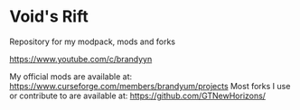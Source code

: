 # Void's Rift
Repository for my modpack, mods and forks

https://www.youtube.com/c/brandyyn

My official mods are available at: https://www.curseforge.com/members/brandyum/projects
Most forks I use or contribute to are available at: https://github.com/GTNewHorizons/
